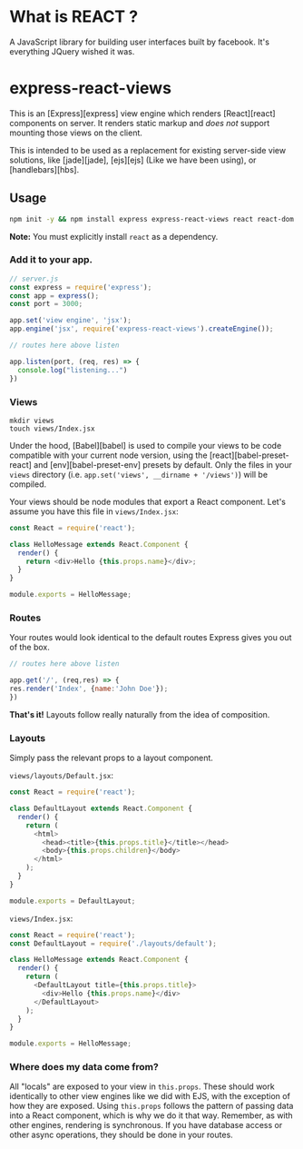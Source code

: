 # What is REACT ?
 A JavaScript library for building user interfaces built by facebook. It's everything JQuery wished it was.

# express-react-views

This is an [Express][express] view engine which renders [React][react] components on server. It renders static markup and *does not* support mounting those views on the client.

This is intended to be used as a replacement for existing server-side view solutions, like [jade][jade], [ejs][ejs]  (Like we have been using), or [handlebars][hbs].


## Usage

```sh
npm init -y && npm install express express-react-views react react-dom
```

**Note:** You must explicitly install `react` as a dependency.

### Add it to your app.

```js
// server.js
const express = require('express');
const app = express();
const port = 3000;

app.set('view engine', 'jsx');
app.engine('jsx', require('express-react-views').createEngine());

// routes here above listen

app.listen(port, (req, res) => {
  console.log("listening...")
})

```


### Views

```
mkdir views
touch views/Index.jsx
```

Under the hood, [Babel][babel] is used to compile your views to be code compatible with your current node version, using the [react][babel-preset-react] and [env][babel-preset-env] presets by default. Only the files in your `views` directory (i.e. `app.set('views', __dirname + '/views')`) will be compiled.

Your views should be node modules that export a React component. Let's assume you have this file in `views/Index.jsx`:

```js
const React = require('react');

class HelloMessage extends React.Component {
  render() {
    return <div>Hello {this.props.name}</div>;
  }
}

module.exports = HelloMessage;
```

### Routes

Your routes would look identical to the default routes Express gives you out of the box.


```js
// routes here above listen

app.get('/', (req,res) => {
res.render('Index', {name:'John Doe'});
})
```

**That's it!** Layouts follow really naturally from the idea of composition.

### Layouts

Simply pass the relevant props to a layout component.

`views/layouts/Default.jsx`:
```js
const React = require('react');

class DefaultLayout extends React.Component {
  render() {
    return (
      <html>
        <head><title>{this.props.title}</title></head>
        <body>{this.props.children}</body>
      </html>
    );
  }
}

module.exports = DefaultLayout;
```

`views/Index.jsx`:
```js
const React = require('react');
const DefaultLayout = require('./layouts/default');

class HelloMessage extends React.Component {
  render() {
    return (
      <DefaultLayout title={this.props.title}>
        <div>Hello {this.props.name}</div>
      </DefaultLayout>
    );
  }
}

module.exports = HelloMessage;
```

### Where does my data come from?

All "locals" are exposed to your view in `this.props`. These should work identically to other view engines like we did with EJS, with the exception of how they are exposed. Using `this.props` follows the pattern of passing data into a React component, which is why we do it that way. Remember, as with other engines, rendering is synchronous. If you have database access or other async operations, they should be done in your routes.



